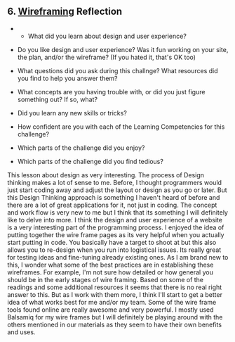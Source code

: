 ## 6. [Wireframing](6_wireframing/readme.md) Reflection

* * What did you learn about design and user experience? 
* Do you like design and user experience? Was it fun working on your site, the plan, and/or the wireframe? (If you hated it, that's OK too)

* What questions did you ask during this challnge? What resources did you find to help you answer them?  
* What concepts are you having trouble with, or did you just figure something out? If so, what?  
* Did you learn any new skills or tricks?
* How confident are you with each of the Learning Competencies for this challenge? 
* Which parts of the challenge did you enjoy?
* Which parts of the challenge did you find tedious?

<!-- Add your reflection here. Remove the comment markers -->

This lesson about design as very interesting.  The process of Design thinking makes a lot of sense to me.  Before, I thought programmers would just start coding away and adjust the layout or design as you go or later.  But this Design Thinking approach is something I haven't heard of before and there are a lot of great applications for it, not just in coding.  The concept and work flow is very new to me but I think that its something I will definitely like to delve into more.  I think the design and user experience of a website is a very interesting part of the programming process.  I enjoyed the idea of putting together the wire frame pages as its very helpful when you actually start putting in code.  You basically have a target to shoot at but this also allows you to re-design when you run into logistical issues.  Its really great for testing ideas and fine-tuning already existing ones.  As I am brand new to this, I wonder what some of the best practices are in establishing these wireframes.  For example, I'm not sure how detailed or how general you should be in the early stages of wire framing.  Based on some of the readings and some additional resources it seems that there is no real right answer to this.  But as I work with them more, I think I'll start to get a better idea of what works best for me and/or my team.  Some of the wire frame tools found online are really awesome and very powerful.  I mostly used Balsamiq for my wire frames but I will definitely be playing around with the others mentioned in our materials as they seem to have their own benefits and uses. 